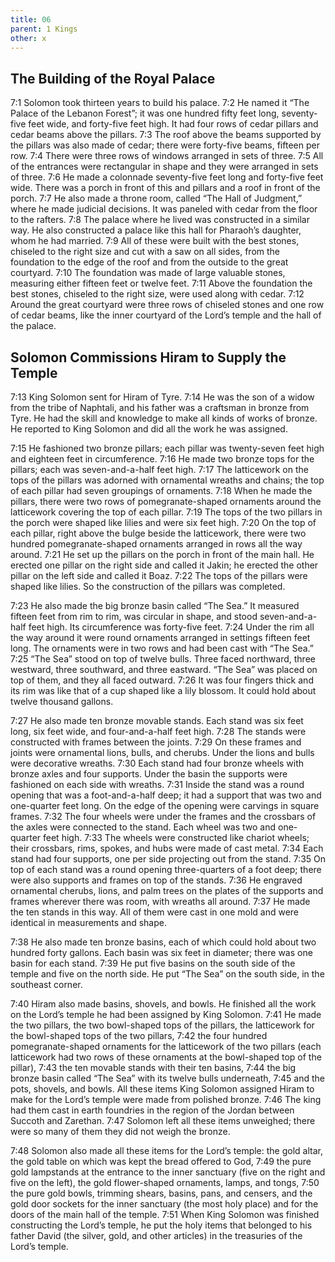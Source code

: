 ```yaml
---
title: 06
parent: 1 Kings
other: x
---
```


## The Building of the Royal Palace

<a name="7:1">7:1</a> Solomon took thirteen years to build his palace. <a name="7:2">7:2</a> He named it “The Palace of the Lebanon Forest”; it was one hundred fifty feet long, seventy-five feet wide, and forty-five feet high. It had four rows of cedar pillars and cedar beams above the pillars. <a name="7:3">7:3</a> The roof above the beams supported by the pillars was also made of cedar; there were forty-five beams, fifteen per row. <a name="7:4">7:4</a> There were three rows of windows arranged in sets of three. <a name="7:5">7:5</a> All of the entrances were rectangular in shape and they were arranged in sets of three. <a name="7:6">7:6</a> He made a colonnade seventy-five feet long and forty-five feet wide. There was a porch in front of this and pillars and a roof in front of the porch. <a name="7:7">7:7</a> He also made a throne room, called “The Hall of Judgment,” where he made judicial decisions. It was paneled with cedar from the floor to the rafters. <a name="7:8">7:8</a> The palace where he lived was constructed in a similar way. He also constructed a palace like this hall for Pharaoh’s daughter, whom he had married. <a name="7:9">7:9</a> All of these were built with the best stones, chiseled to the right size and cut with a saw on all sides, from the foundation to the edge of the roof and from the outside to the great courtyard. <a name="7:10">7:10</a> The foundation was made of large valuable stones, measuring either fifteen feet or twelve feet. <a name="7:11">7:11</a> Above the foundation the best stones, chiseled to the right size, were used along with cedar. <a name="7:12">7:12</a> Around the great courtyard were three rows of chiseled stones and one row of cedar beams, like the inner courtyard of the Lord’s temple and the hall of the palace.

## Solomon Commissions Hiram to Supply the Temple

<a name="7:13">7:13</a> King Solomon sent for Hiram of Tyre. <a name="7:14">7:14</a> He was the son of a widow from the tribe of Naphtali, and his father was a craftsman in bronze from Tyre. He had the skill and knowledge to make all kinds of works of bronze. He reported to King Solomon and did all the work he was assigned.

<a name="7:15">7:15</a> He fashioned two bronze pillars; each pillar was twenty-seven feet high and eighteen feet in circumference. <a name="7:16">7:16</a> He made two bronze tops for the pillars; each was seven-and-a-half feet high. <a name="7:17">7:17</a> The latticework on the tops of the pillars was adorned with ornamental wreaths and chains; the top of each pillar had seven groupings of ornaments. <a name="7:18">7:18</a> When he made the pillars, there were two rows of pomegranate-shaped ornaments around the latticework covering the top of each pillar. <a name="7:19">7:19</a> The tops of the two pillars in the porch were shaped like lilies and were six feet high. <a name="7:20">7:20</a> On the top of each pillar, right above the bulge beside the latticework, there were two hundred pomegranate-shaped ornaments arranged in rows all the way around. <a name="7:21">7:21</a> He set up the pillars on the porch in front of the main hall. He erected one pillar on the right side and called it Jakin; he erected the other pillar on the left side and called it Boaz. <a name="7:22">7:22</a> The tops of the pillars were shaped like lilies. So the construction of the pillars was completed.

<a name="7:23">7:23</a> He also made the big bronze basin called “The Sea.” It measured fifteen feet from rim to rim, was circular in shape, and stood seven-and-a-half feet high. Its circumference was forty-five feet. <a name="7:24">7:24</a> Under the rim all the way around it were round ornaments arranged in settings fifteen feet long. The ornaments were in two rows and had been cast with “The Sea.” <a name="7:25">7:25</a> “The Sea” stood on top of twelve bulls. Three faced northward, three westward, three southward, and three eastward. “The Sea” was placed on top of them, and they all faced outward. <a name="7:26">7:26</a> It was four fingers thick and its rim was like that of a cup shaped like a lily blossom. It could hold about twelve thousand gallons.

<a name="7:27">7:27</a> He also made ten bronze movable stands. Each stand was six feet long, six feet wide, and four-and-a-half feet high. <a name="7:28">7:28</a> The stands were constructed with frames between the joints. <a name="7:29">7:29</a> On these frames and joints were ornamental lions, bulls, and cherubs. Under the lions and bulls were decorative wreaths. <a name="7:30">7:30</a> Each stand had four bronze wheels with bronze axles and four supports. Under the basin the supports were fashioned on each side with wreaths. <a name="7:31">7:31</a> Inside the stand was a round opening that was a foot-and-a-half deep; it had a support that was two and one-quarter feet long. On the edge of the opening were carvings in square frames. <a name="7:32">7:32</a> The four wheels were under the frames and the crossbars of the axles were connected to the stand. Each wheel was two and one-quarter feet high. <a name="7:33">7:33</a> The wheels were constructed like chariot wheels; their crossbars, rims, spokes, and hubs were made of cast metal. <a name="7:34">7:34</a> Each stand had four supports, one per side projecting out from the stand. <a name="7:35">7:35</a> On top of each stand was a round opening three-quarters of a foot deep; there were also supports and frames on top of the stands. <a name="7:36">7:36</a> He engraved ornamental cherubs, lions, and palm trees on the plates of the supports and frames wherever there was room, with wreaths all around. <a name="7:37">7:37</a> He made the ten stands in this way. All of them were cast in one mold and were identical in measurements and shape.

<a name="7:38">7:38</a> He also made ten bronze basins, each of which could hold about two hundred forty gallons. Each basin was six feet in diameter; there was one basin for each stand. <a name="7:39">7:39</a> He put five basins on the south side of the temple and five on the north side. He put “The Sea” on the south side, in the southeast corner.

<a name="7:40">7:40</a> Hiram also made basins, shovels, and bowls. He finished all the work on the Lord’s temple he had been assigned by King Solomon. <a name="7:41">7:41</a> He made the two pillars, the two bowl-shaped tops of the pillars, the latticework for the bowl-shaped tops of the two pillars, <a name="7:42">7:42</a> the four hundred pomegranate-shaped ornaments for the latticework of the two pillars (each latticework had two rows of these ornaments at the bowl-shaped top of the pillar), <a name="7:43">7:43</a> the ten movable stands with their ten basins, <a name="7:44">7:44</a> the big bronze basin called “The Sea” with its twelve bulls underneath, <a name="7:45">7:45</a> and the pots, shovels, and bowls. All these items King Solomon assigned Hiram to make for the Lord’s temple were made from polished bronze. <a name="7:46">7:46</a> The king had them cast in earth foundries in the region of the Jordan between Succoth and Zarethan. <a name="7:47">7:47</a> Solomon left all these items unweighed; there were so many of them they did not weigh the bronze.

<a name="7:48">7:48</a> Solomon also made all these items for the Lord’s temple: the gold altar, the gold table on which was kept the bread offered to God, <a name="7:49">7:49</a> the pure gold lampstands at the entrance to the inner sanctuary (five on the right and five on the left), the gold flower-shaped ornaments, lamps, and tongs, <a name="7:50">7:50</a> the pure gold bowls, trimming shears, basins, pans, and censers, and the gold door sockets for the inner sanctuary (the most holy place) and for the doors of the main hall of the temple. <a name="7:51">7:51</a> When King Solomon was finished constructing the Lord’s temple, he put the holy items that belonged to his father David (the silver, gold, and other articles) in the treasuries of the Lord’s temple.
